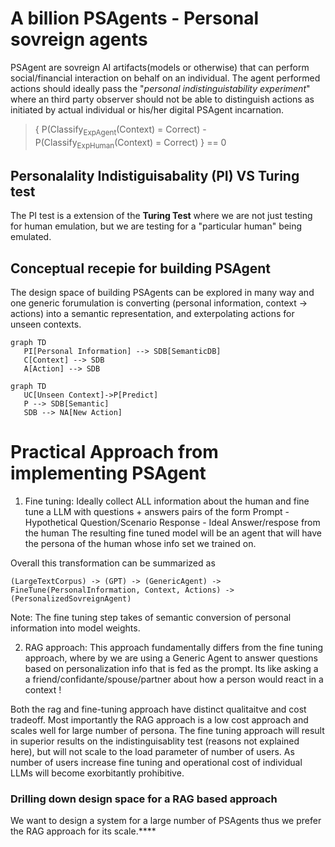 # A billion PSAgents - Personal sovreign agents

 PSAgent are sovreign AI artifacts(models or otherwise) that can perform social/financial interaction on behalf on an individual. The agent performed actions should ideally pass the "*personal indistinguistability experiment*" where an third party observer should not be able to distinguish actions as initiated by actual individual or his/her digital PSAgent incarnation.

> { P(Classify<sub>ExpAgent</sub>(Context) = Correct)    -  P(Classify<sub>ExpHuman</sub>(Context) = Correct) } == 0



## Personalality Indistiguisabality (PI) VS Turing test

The PI test is a extension of the **Turing Test** where we are not just testing for human emulation, but we are testing for a "particular human" being emulated.




## Conceptual recepie for building PSAgent

The design space of building PSAgents can be explored in many way and one generic forumulation is converting (personal information, context -> actions) into a semantic representation, and exterpolating actions for unseen contexts.
```mermaid
graph TD
   PI[Personal Information] --> SDB[SemanticDB]
   C[Context] --> SDB
   A[Action] --> SDB

graph TD
   UC[Unseen Context]->P[Predict]
   P --> SDB[Semantic]
   SDB --> NA[New Action]
```

# Practical Approach from implementing PSAgent
1. Fine tuning:
   Ideally collect ALL information about the human and fine tune a LLM with questions + answers pairs of the form
   Prompt - Hypothetical Question/Scenario
   Response - Ideal Answer/respose from the human
   The resulting fine tuned model will be an agent that will have the persona of the human whose info set we trained on.

Overall this transformation can be summarized as

```mermaid
(LargeTextCorpus) -> (GPT) -> (GenericAgent) -> FineTune(PersonalInformation, Context, Actions) -> (PersonalizedSovreignAgent)
```
Note: The fine tuning step takes of semantic conversion of personal information into model weights.


2. RAG approach:
   This approach fundamentally differs from the fine tuning approach, where by we are using a Generic Agent to answer questions based on personalization info that is fed as the prompt. Its like asking a a friend/confidante/spouse/partner about how a person would react in a context !

Both the rag and fine-tuning approach have distinct qualitaitve and cost tradeoff. Most importantly the RAG approach is a low cost approach and scales well for large number of persona. The fine tuning approach will result in superior results on the indistinguisablity test (reasons not explained here), but will not scale to the load parameter of number of users. As number of users increase fine tuning and operational cost of individual LLMs will become exorbitantly prohibitive.


### Drilling down design space for a RAG based approach

We want to design a system for a large number of PSAgents thus we prefer the RAG approach for its scale.****


